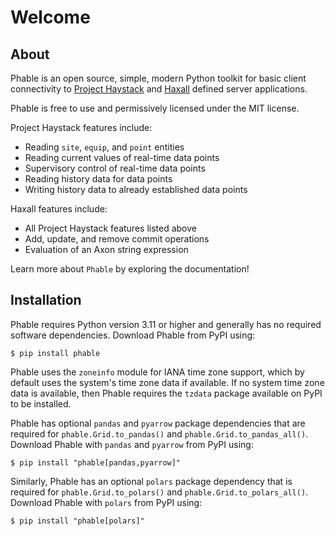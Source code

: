 # Welcome

## About

Phable is an open source, simple, modern Python toolkit for basic client connectivity to [Project Haystack](https://project-haystack.org/) and [Haxall](https://haxall.io/) defined server applications.

Phable is free to use and permissively licensed under the MIT license.

Project Haystack features include:

 - Reading `site`, `equip`, and `point` entities
 - Reading current values of real-time data points
 - Supervisory control of real-time data points
 - Reading history data for data points
 - Writing history data to already established data points

Haxall features include:

 - All Project Haystack features listed above
 - Add, update, and remove commit operations
 - Evaluation of an Axon string expression

Learn more about `Phable` by exploring the documentation!

## Installation

Phable requires Python version 3.11 or higher and generally has no required software dependencies.  Download Phable from PyPI using:

```console
$ pip install phable
```

Phable uses the `zoneinfo` module for IANA time zone support, which by default uses the system's time zone data if available.  If no system time zone data is available, then Phable requires the `tzdata` package available on PyPI to be installed.

Phable has optional `pandas` and `pyarrow` package dependencies that are required for `phable.Grid.to_pandas()` and `phable.Grid.to_pandas_all()`.  Download Phable with `pandas` and `pyarrow` from PyPI using:

```console
$ pip install "phable[pandas,pyarrow]"
```

Similarly, Phable has an optional `polars` package dependency that is required for `phable.Grid.to_polars()` and `phable.Grid.to_polars_all()`.  Download Phable with `polars` from PyPI using:

```console
$ pip install "phable[polars]"
```